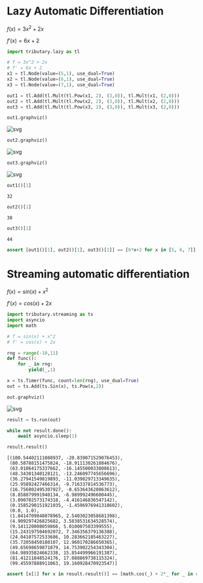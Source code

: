 # Lazy Automatic Differentiation 

$f(x) = 3x^2 + 2x$

$f'(x) = 6x + 2$


```python
import tributary.lazy as tl
```


```python
# f = 3x^2 + 2x
# f' = 6x + 2
x1 = tl.Node(value=(5,1), use_dual=True)
x2 = tl.Node(value=(6,1), use_dual=True)
x3 = tl.Node(value=(7,1), use_dual=True)

out1 = tl.Add(tl.Mult(tl.Pow(x1, 2), (3,0)), tl.Mult(x1, (2,0)))
out2 = tl.Add(tl.Mult(tl.Pow(x2, 2), (3,0)), tl.Mult(x2, (2,0)))
out3 = tl.Add(tl.Mult(tl.Pow(x3, 2), (3,0)), tl.Mult(x3, (2,0)))
```


```python
out1.graphviz()
```




    
![svg](output_4_0.svg)
    




```python
out2.graphviz()
```




    
![svg](output_5_0.svg)
    




```python
out3.graphviz()
```




    
![svg](output_6_0.svg)
    




```python
out1()[1]
```




    32




```python
out2()[1]
```




    38




```python
out3()[1]
```




    44




```python
assert [out1()[1], out2()[1], out3()[1]] == [6*x+2 for x in [5, 6, 7]]
```

# Streaming automatic differentiation

$f(x) = sin(x) + x^2$

$f'(x) = cos(x) + 2x$


```python
import tributary.streaming as ts
import asyncio
import math
```


```python
# f = sin(x) + x^2
# f' = cos(x) + 2x

rng = range(-10,11)
def func():
    for _ in rng:
        yield(_,1)

x = ts.Timer(func, count=len(rng), use_dual=True)
out = ts.Add(ts.Sin(x), ts.Pow(x,2))
```


```python
out.graphviz()
```




    
![svg](output_15_0.svg)
    




```python
result = ts.run(out)
```


```python
while not result.done():
    await asyncio.sleep(1)
```


```python
result.result()
```




    [(100.54402111088937, -20.839071529076453),
     (80.58788151475824, -18.911130261884676),
     (63.01064175337662, -16.145500033808613),
     (48.34301340128121, -13.246097745656696),
     (36.27941549819893, -11.039829713349635),
     (25.95892427466314, -9.716337814536773),
     (16.756802495307927, -8.653643620863612),
     (8.858879991940134, -6.989992496600445),
     (3.090702573174318, -4.416146836547142),
     (0.1585290151921035, -1.4596976941318602),
     (0.0, 1.0),
     (1.8414709848078965, 2.5403023058681398),
     (4.909297426825682, 3.5838531634528574),
     (9.141120008059866, 5.010007503399555),
     (15.243197504692072, 7.346356379136388),
     (24.04107572533686, 10.283662185463227),
     (35.72058450180107, 12.960170286650365),
     (49.65698659871879, 14.753902254343304),
     (64.98935824662338, 15.854499966191387),
     (81.41211848524176, 17.088869738115324),
     (99.45597888911063, 19.160928470923547)]




```python
assert [x[1] for x in result.result()] == [math.cos(_) + 2*_ for _ in rng]
```
